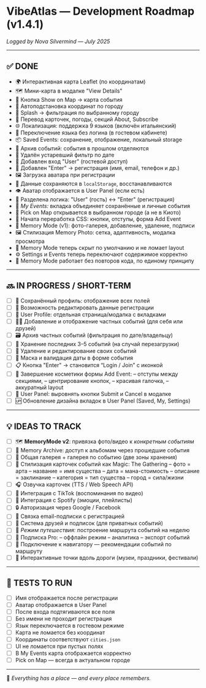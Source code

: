 # VibeAtlas — Development Roadmap (v1.4.1)
*Logged by Nova Silvermind — July 2025*

---

## ✅ DONE

- 🌍 Интерактивная карта Leaflet (по координатам)
- 🗺️ Мини-карта в модалке "View Details"
- 📍 Кнопка Show on Map → карта события
- 🧠 Автоподстановка координат по городу
- 🎯 Splash → фильтрация по выбранному городу
- 📄 Перевод карточек, погоды, секций About, Subscribe
- 🌐 Локализация: поддержка 9 языков (включён итальянский)
- 🔁 Переключение языка без логина (в гостевом кабинете)
- 📦 Saved Events: сохранение, отображение, локальный storage
- 🧊 Архив событий: события в прошлом отделяются
- 🧼 Удалён устаревший фильтр по дате
- 👤 Добавлен вход "User" (гостевой доступ)
- 🔐 Добавлен "Enter" → регистрация (имя, email, телефон и др.)
- 🖼️ Загрузка аватара при регистрации
- 💾 Данные сохраняются в `localStorage`, восстанавливаются
- 👁️ Аватар отображается в User Panel (если есть)
- 🧾 Разделена логика: "User" (гость) ↔ "Enter" (регистрация)
- 🧍 *My Events:* вкладка объединяет сохранённые и личные события
- 📍 Pick on Map открывается в выбранном городе (а не в Киото)
- 🎨 Начата переработка CSS: кнопки, отступы, форма Add Event
- 🧠 Memory Mode (v1): фото-галерея, добавление, удаление, подписи
- 🖼️ Стилизация Memory Photo: сетка, адаптивность, модалка просмотра
- 🧠 Memory Mode теперь скрыт по умолчанию и не ломает layout
- ⚙️ Settings и Events теперь переключают содержимое корректно
- 🧠 Memory Mode работает без повторов кода, по единому принципу

---

## 🔜 IN PROGRESS / SHORT-TERM

- [ ] 🧩 Сохранённый профиль: отображение всех полей
- [ ] 🔄 Возможность редактировать данные регистрации
- [ ] 🧭 User Profile: отдельная страница/модалка с вкладками
- [ ] 🧑‍💻 Добавление и отображение частных событий (для себя или друзей)
- [ ] 🗃️ Архив частных событий (фильтрация по дате/владельцу)
- [ ] 💾 Хранение последних 3–5 событий (на случай перезагрузки)
- [ ] 🧠 Удаление и редактирование своих событий
- [ ] 🧼 Маска и валидация даты в форме события
- [ ] 📋 Кнопка "Enter" → становится “Login / Join” с иконкой
- [ ] 🎨 Завершение косметики формы Add Event:
      – отступы между секциями,
      – центрирование кнопок,
      – красивая галочка,
      – аккуратный layout
- [ ] 🧭 User Panel: выровнять кнопки Submit и Cancel в модалке
- [ ] 🆙 Обновление дизайна вкладок в User Panel (Saved, My, Settings)

---

## 💡 IDEAS TO TRACK

- [ ] 🗺️ **MemoryMode v2**: привязка фото/видео к *конкретным событиям*
- [ ] 🧠 Memory Archive: доступ к альбомам через прошедшие события
- [ ] 🧠 Общая галерея + галерея по событию (две зоны хранения)
- [ ] 🎴 Стилизация карточек событий как Magic: The Gathering
      – фото = арта
      – название = имя существа
      – дата = мана-стоимость
      – описание = заклинание
      – категория = тип существа
      – город = сила/жизни
- [ ] 🎧 Озвучка карточек (TTS / Web Speech API)
- [ ] 📲 Интеграция с TikTok (воспоминания по видео)
- [ ] 🎵 Интеграция с Spotify (эмоции, плейлисты)
- [ ] 🔒 Авторизация через Google / Facebook
- [ ] 📨 Связка email-подписки с регистрацией
- [ ] 🤝 Система друзей и подписок (для приватных событий)
- [ ] 🧳 *Режим путешествия:* построение маршрута событий на неделю
- [ ] 💎 Подписка Pro:
      – оффлайн режим
      – аналитика
      – экспорт событий
- [ ] 🧠 Подключение к навигатору — рекомендации событий по маршруту
- [ ] 🚗 Интерактивные точки вдоль дороги (музеи, праздники, фестивали)

---

## 🧪 TESTS TO RUN

- [ ] Имя отображается после регистрации
- [ ] Аватар отображается в User Panel
- [ ] После входа подтягиваются все поля
- [ ] Без имени не проходит регистрация
- [ ] Язык переключается в гостевом режиме
- [ ] Карта не ломается без координат
- [ ] Координаты соответствуют `cities.json`
- [ ] UI не ломается при пустых полях
- [ ] В My Events карта отображается корректно
- [ ] Pick on Map — всегда в актуальном городе

---

🧠 *Everything has a place — and every place remembers.*

